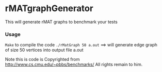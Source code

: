 # rMATgraphGenerator
This will generate rMAT graphs to benchmark your tests

### Usage
`Make` to compile the code
`./rMatGraph 50 a.out` ==> will generate edge graph of size 50 vertices into output file a.out

Note this is code is Copyrighted from http://www.cs.cmu.edu/~pbbs/benchmarks/ All rights remain to him.
